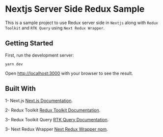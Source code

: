 # Nextjs Server Side Redux Sample

This is a sample project to use Redux server side in `Nextjs` along with `Redux Toolkit` and `RTK Query` using `Next Redux Wrapper`. 

## Getting Started

First, run the development server:

```
yarn dev
```

Open [http://localhost:3000](http://localhost:3000) with your browser to see the result.

## Built With

1- Next.js [Next.js Documentation](https://nextjs.org/docs).

2- Redux Toolkit  [Redux Toolkit Documentation](https://redux-toolkit.js.org/).

3- Redux Toolkit Query [RTK Query Documentation](https://redux-toolkit.js.org/rtk-query/overview).

3- Next Redux Wrapper [Next Redux Wrapper npm](https://www.npmjs.com/package/next-redux-wrapper).

